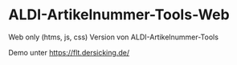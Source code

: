 # ALDI-Artikelnummer-Tools-Web
Web only (htms, js, css) Version von ALDI-Artikelnummer-Tools

Demo unter https://flt.dersicking.de/
